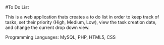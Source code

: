 #To Do List

This is a web application thats creates a to do list in order to keep track of tasks, set their priority (High, Medium, Low), view the task creation date, and change the current drop down view.  

Programming Languages: MySQL, PHP, HTML5, CSS
